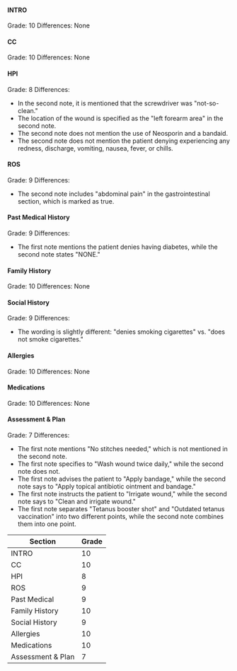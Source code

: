 #### INTRO
Grade: 10
Differences: None

#### CC
Grade: 10
Differences: None

#### HPI
Grade: 8
Differences:
- In the second note, it is mentioned that the screwdriver was "not-so-clean."
- The location of the wound is specified as the "left forearm area" in the second note.
- The second note does not mention the use of Neosporin and a bandaid.
- The second note does not mention the patient denying experiencing any redness, discharge, vomiting, nausea, fever, or chills.

#### ROS
Grade: 9
Differences:
- The second note includes "abdominal pain" in the gastrointestinal section, which is marked as true.

#### Past Medical History
Grade: 9
Differences:
- The first note mentions the patient denies having diabetes, while the second note states "NONE."

#### Family History
Grade: 10
Differences: None

#### Social History
Grade: 9
Differences:
- The wording is slightly different: "denies smoking cigarettes" vs. "does not smoke cigarettes."

#### Allergies
Grade: 10
Differences: None

#### Medications
Grade: 10
Differences: None

#### Assessment & Plan
Grade: 7
Differences:
- The first note mentions "No stitches needed," which is not mentioned in the second note.
- The first note specifies to "Wash wound twice daily," while the second note does not.
- The first note advises the patient to "Apply bandage," while the second note says to "Apply topical antibiotic ointment and bandage."
- The first note instructs the patient to "Irrigate wound," while the second note says to "Clean and irrigate wound."
- The first note separates "Tetanus booster shot" and "Outdated tetanus vaccination" into two different points, while the second note combines them into one point.

| Section          | Grade |
|------------------|-------|
| INTRO            | 10    |
| CC               | 10    |
| HPI              | 8     |
| ROS              | 9     |
| Past Medical     | 9     |
| Family History   | 10    |
| Social History   | 9     |
| Allergies        | 10    |
| Medications      | 10    |
| Assessment & Plan| 7     |